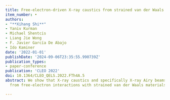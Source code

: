 ```yaml
---
title: Free-electron-driven X-ray caustics from strained van der Waals materials
item_number: •
authors:
- "**Xihang Shi**"
- Yaniv Kurman
- Michael Shentcis
- Liang Jie Wong
- F. Javier García De Abajo
- Ido Kaminer
date: '2022-01-01'
publishDate: '2024-09-06T23:35:55.990739Z'
publication_types:
- paper-conference
publication: 'CLEO 2022'
doi: 10.1364/CLEO_QELS.2022.FTh4A.5
abstract: We show that X-ray caustics and specifically X-ray Airy beams can be created
  from free-electron interactions with strained van der Waals materials.

---
```

